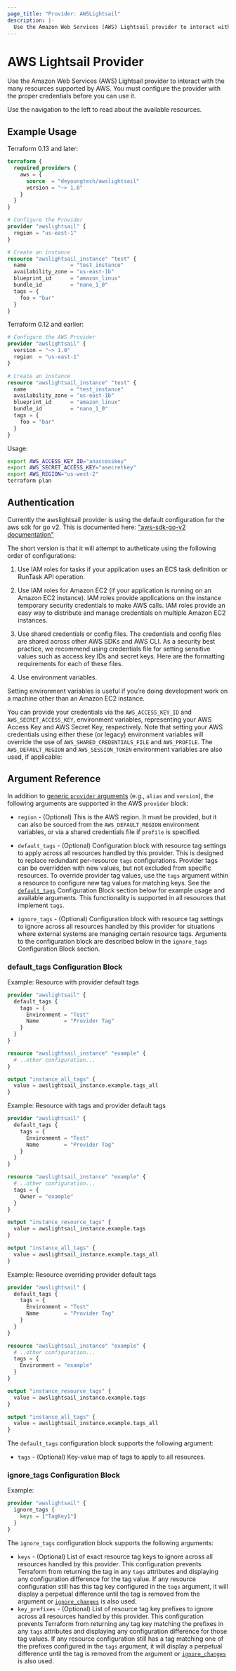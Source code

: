 ```yaml
---
page_title: "Provider: AWSLightsail"
description: |-
  Use the Amazon Web Services (AWS) Lightsail provider to interact with the many resources supported by AWS Lightsail. You must configure the provider with the proper credentials before you can use it.
---
```


# AWS Lightsail Provider

Use the Amazon Web Services (AWS) Lightsail provider to interact with the
many resources supported by AWS. You must configure the provider
with the proper credentials before you can use it.

Use the navigation to the left to read about the available resources.

## Example Usage

Terraform 0.13 and later:

```terraform
terraform {
  required_providers {
    aws = {
      source  = "deyoungtech/awslightsail"
      version = "~> 1.0"
    }
  }
}

# Configure the Provider
provider "awslightsail" {
  region = "us-east-1"
}

# Create an instance
resource "awslightsail_instance" "test" {
  name              = "test_instance"
  availability_zone = "us-east-1b"
  blueprint_id      = "amazon_linux"
  bundle_id         = "nano_1_0"
  tags = {
    foo = "bar"
  }
}
```

Terraform 0.12 and earlier:

```terraform
# Configure the AWS Provider
provider "awslightsail" {
  version = "~> 1.0"
  region  = "us-east-1"
}

# Create an instance
resource "awslightsail_instance" "test" {
  name              = "test_instance"
  availability_zone = "us-east-1b"
  blueprint_id      = "amazon_linux"
  bundle_id         = "nano_1_0"
  tags = {
    foo = "bar"
  }
}
```

Usage:

```sh
export AWS_ACCESS_KEY_ID="anaccesskey"
export AWS_SECRET_ACCESS_KEY="asecretkey"
export AWS_REGION="us-west-2"
terraform plan
```

## Authentication

Currently the awslightsail provider is using the default configuration for the aws sdk for go v2. This is documented here: ["aws-sdk-go-v2 documentation"](https://aws.github.io/aws-sdk-go-v2/docs/configuring-sdk/#specifying-credentials)

The short version is that it will attempt to autheticate using the following order of configurations:

1. Use IAM roles for tasks if your application uses an ECS task definition or RunTask API operation.

2. Use IAM roles for Amazon EC2 (if your application is running on an Amazon EC2 instance). IAM roles provide applications on the instance temporary security credentials to make AWS calls. IAM roles provide an easy way to distribute and manage credentials on multiple Amazon EC2 instances.

3. Use shared credentials or config files. The credentials and config files are shared across other AWS SDKs and AWS CLI. As a security best practice, we recommend using credentials file for setting sensitive values such as access key IDs and secret keys. Here are the formatting requirements for each of these files.

4. Use environment variables.

Setting environment variables is useful if you’re doing development work on a machine other than an Amazon EC2 instance.

You can provide your credentials via the `AWS_ACCESS_KEY_ID` and
`AWS_SECRET_ACCESS_KEY`, environment variables, representing your AWS
Access Key and AWS Secret Key, respectively.  Note that setting your
AWS credentials using either these (or legacy) environment variables
will override the use of `AWS_SHARED_CREDENTIALS_FILE` and `AWS_PROFILE`.
The `AWS_DEFAULT_REGION` and `AWS_SESSION_TOKEN` environment variables
are also used, if applicable:

## Argument Reference

In addition to [generic `provider` arguments](https://www.terraform.io/docs/configuration/providers.html)
(e.g., `alias` and `version`), the following arguments are supported in the AWS
 `provider` block:

* `region` - (Optional) This is the AWS region. It must be provided, but
  it can also be sourced from the `AWS_DEFAULT_REGION` environment variables, or
  via a shared credentials file if `profile` is specified.

* `default_tags` - (Optional) Configuration block with resource tag settings to apply across all resources handled by this provider. This is designed to replace redundant per-resource `tags` configurations. Provider tags can be overridden with new values, but not excluded from specific resources. To override provider tag values, use the `tags` argument within a resource to configure new tag values for matching keys. See the [`default_tags`](#default_tags-configuration-block) Configuration Block section below for example usage and available arguments. This functionality is supported in all resources that implement `tags`.

* `ignore_tags` - (Optional) Configuration block with resource tag settings to ignore across all resources handled by this provider for situations where external systems are managing certain resource tags. Arguments to the configuration block are described below in the `ignore_tags` Configuration Block section.

### default_tags Configuration Block

Example: Resource with provider default tags

```terraform
provider "awslightsail" {
  default_tags {
    tags = {
      Environment = "Test"
      Name        = "Provider Tag"
    }
  }
}

resource "awslightsail_instance" "example" {
  # ..other configuration...
}

output "instance_all_tags" {
  value = awslightsail_instance.example.tags_all
}
```

Example: Resource with tags and provider default tags

```terraform
provider "awslightsail" {
  default_tags {
    tags = {
      Environment = "Test"
      Name        = "Provider Tag"
    }
  }
}

resource "awslightsail_instance" "example" {
  # ..other configuration...
  tags = {
    Owner = "example"
  }
}

output "instance_resource_tags" {
  value = awslightsail_instance.example.tags
}

output "instance_all_tags" {
  value = awslightsail_instance.example.tags_all
}
```

Example: Resource overriding provider default tags

```terraform
provider "awslightsail" {
  default_tags {
    tags = {
      Environment = "Test"
      Name        = "Provider Tag"
    }
  }
}

resource "awslightsail_instance" "example" {
  # ..other configuration...
  tags = {
    Environment = "example"
  }
}

output "instance_resource_tags" {
  value = awslightsail_instance.example.tags
}

output "instance_all_tags" {
  value = awslightsail_instance.example.tags_all
}
```

The `default_tags` configuration block supports the following argument:

* `tags` - (Optional) Key-value map of tags to apply to all resources.

### ignore_tags Configuration Block

Example:

```terraform
provider "awslightsail" {
  ignore_tags {
    keys = ["TagKey1"]
  }
}
```

The `ignore_tags` configuration block supports the following arguments:

* `keys` - (Optional) List of exact resource tag keys to ignore across all resources handled by this provider. This configuration prevents Terraform from returning the tag in any `tags` attributes and displaying any configuration difference for the tag value. If any resource configuration still has this tag key configured in the `tags` argument, it will display a perpetual difference until the tag is removed from the argument or [`ignore_changes`](https://www.terraform.io/docs/configuration/meta-arguments/lifecycle.html#ignore_changes) is also used.
* `key_prefixes` - (Optional) List of resource tag key prefixes to ignore across all resources handled by this provider. This configuration prevents Terraform from returning any tag key matching the prefixes in any `tags` attributes and displaying any configuration difference for those tag values. If any resource configuration still has a tag matching one of the prefixes configured in the `tags` argument, it will display a perpetual difference until the tag is removed from the argument or [`ignore_changes`](https://www.terraform.io/docs/configuration/meta-arguments/lifecycle.html#ignore_changes) is also used.
